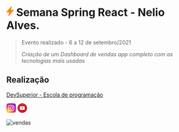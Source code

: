 # ![DevSuperior logo](https://raw.githubusercontent.com/devsuperior/bds-assets/main/ds/devsuperior-logo-small.png) Semana Spring React - Nelio Alves.
> Evento realizado - 6 a 12 de setembro/2021
> 
>  *Criação de um Dashboard de vendas app completo com as tecnologias mais usadas*

## Realização
[DevSuperior - Escola de programação](https://devsuperior.com.br)

[![DevSuperior no Instagram](https://raw.githubusercontent.com/devsuperior/bds-assets/main/ds/ig-icon.png)](https://instagram.com/devsuperior.ig)
[![DevSuperior no Youtube](https://raw.githubusercontent.com/devsuperior/bds-assets/main/ds/yt-icon.png)](https://youtube.com/devsuperior)

![vendas](https://user-images.githubusercontent.com/86749686/133349696-2e078168-e0b3-4631-a255-db118a00838e.png)
